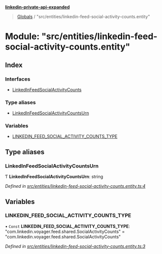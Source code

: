**[linkedin-private-api-expanded](../README.md)**

> [Globals](../globals.md) / "src/entities/linkedin-feed-social-activity-counts.entity"

# Module: "src/entities/linkedin-feed-social-activity-counts.entity"

## Index

### Interfaces

* [LinkedInFeedSocialActivityCounts](../interfaces/_src_entities_linkedin_feed_social_activity_counts_entity_.linkedinfeedsocialactivitycounts.md)

### Type aliases

* [LinkedInFeedSocialActivityCountsUrn](_src_entities_linkedin_feed_social_activity_counts_entity_.md#linkedinfeedsocialactivitycountsurn)

### Variables

* [LINKEDIN\_FEED\_SOCIAL\_ACTIVITY\_COUNTS\_TYPE](_src_entities_linkedin_feed_social_activity_counts_entity_.md#linkedin_feed_social_activity_counts_type)

## Type aliases

### LinkedInFeedSocialActivityCountsUrn

Ƭ  **LinkedInFeedSocialActivityCountsUrn**: string

*Defined in [src/entities/linkedin-feed-social-activity-counts.entity.ts:4](https://github.com/khanhtranngoccva/linkedin-private-api/blob/a93f067/src/entities/linkedin-feed-social-activity-counts.entity.ts#L4)*

## Variables

### LINKEDIN\_FEED\_SOCIAL\_ACTIVITY\_COUNTS\_TYPE

• `Const` **LINKEDIN\_FEED\_SOCIAL\_ACTIVITY\_COUNTS\_TYPE**: \"com.linkedin.voyager.feed.shared.SocialActivityCounts\" = "com.linkedin.voyager.feed.shared.SocialActivityCounts"

*Defined in [src/entities/linkedin-feed-social-activity-counts.entity.ts:3](https://github.com/khanhtranngoccva/linkedin-private-api/blob/a93f067/src/entities/linkedin-feed-social-activity-counts.entity.ts#L3)*
